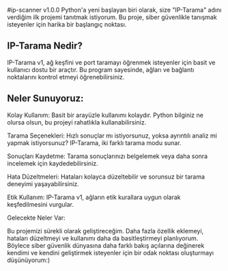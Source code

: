 #ip-scanner v1.0.0
Python'a yeni başlayan biri olarak, size "IP-Tarama" adını verdiğim ilk projemi tanıtmak istiyorum. Bu proje, siber güvenlikle tanışmak isteyenler için harika bir başlangıç noktası.

IP-Tarama Nedir?
------------------------------
IP-Tarama v1, ağ keşfini ve port taramayı öğrenmek isteyenler için basit ve kullanıcı dostu bir araçtır. Bu program sayesinde, ağları ve bağlantı noktalarını kontrol etmeyi öğrenebilirsiniz.

Neler Sunuyoruz:
------------------------------
Kolay Kullanım: Basit bir arayüzle kullanımı kolaydır. Python bilginiz ne olursa olsun, bu projeyi rahatlıkla kullanabilirsiniz.

Tarama Seçenekleri: Hızlı sonuçlar mı istiyorsunuz, yoksa ayrıntılı analiz mi yapmak istiyorsunuz? IP-Tarama, iki farklı tarama modu sunar.

Sonuçları Kaydetme: Tarama sonuçlarınızı belgelemek veya daha sonra incelemek için kaydedebilirsiniz.

Hata Düzeltmeleri: Hataları kolayca düzeltebilir ve sorunsuz bir tarama deneyimi yaşayabilirsiniz.

Etik Kullanım: IP-Tarama v1, ağların etik kurallara uygun olarak keşfedilmesini vurgular.

Gelecekte Neler Var:

Bu projemizi sürekli olarak geliştireceğim. Daha fazla özellik eklemeyi, hataları düzeltmeyi ve kullanımı daha da basitleştirmeyi planlıyorum. Böylece siber güvenlik dünyasına daha farklı bakış açılarına değinerek kendimi ve kendini geliştirmek isteyenler için bir odak noktası oluşturmayı düşünüyorum:)

